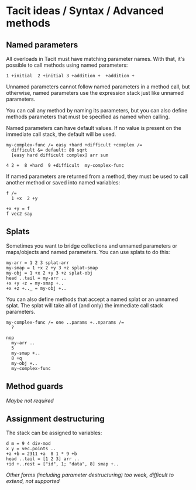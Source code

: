 # Tacit ideas / Syntax / Advanced methods

## Named parameters

All overloads in Tacit must have matching parameter names. With that, it's possible to call methods using named parameters:

```
1 +initial  2 +initial 3 +addition +  +addition +
```

Unnamed parameters cannot follow named parameters in a method call, but otherwise, named parameters use the expression stack just like unnamed parameters.

You can call any method by naming its parameters, but you can also define methods parameters that must be specified as named when calling.

Named parameters can have default values. If no value is present on the immediate call stack, the default will be used.

```
my-complex-func /= easy +hard +difficult +complex /=
  difficult &= default: 80 sqrt
  [easy hard difficult complex] arr sum

4 2 +  8 +hard  9 +difficult  my-complex-func
```

If named parameters are returned from a method, they must be used to call another method or saved into named variables:

```
f /=
  1 +x  2 +y

+x +y = f
f vec2 say
```

## Splats

Sometimes you want to bridge collections and unnamed parameters or maps/objects and named parameters. You can use splats to do this:

```
my-arr = 1 2 3 splat-arr
my-smap = 1 +x 2 +y 3 +z splat-smap
my-obj = 1 +x 2 +y 3 +z splat-obj
head ..tail = my-arr ..
+x +y +z = my-smap +..
+x +z +.._ = my-obj +..
```

You can also define methods that accept a named splat or an unnamed splat. The splat will take all of (and only) the immediate call stack parameters.

```
my-complex-func /= one ..params +..nparams /= 
  ?

nop
  my-arr ..
  5
  my-smap +..
  8 +q
  my-obj +..
  my-complex-func
```

## Method guards

_Maybe not required_

## Assignment destructuring

The stack can be assigned to variables:

```
d m = 9 4 div-mod
x y = vec.points ..
+a +b = 2311 +a  8 1 * 9 +b
head ..tail = [1 2 3] arr ..
+id +..rest = ["id", 1; "data", 8] smap +..
```

_Other forms (including parameter destructuring) too weak, difficult to extend, not supported_
